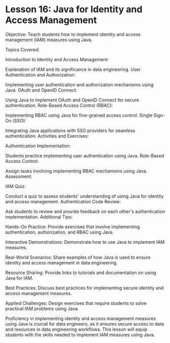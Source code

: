# Lesson 16: Java for Identity and Access Management

Objective: Teach students how to implement identity and access management (IAM) measures using Java.

Topics Covered:

Introduction to Identity and Access Management:

Explanation of IAM and its significance in data engineering.
User Authentication and Authorization:

Implementing user authentication and authorization mechanisms using Java.
OAuth and OpenID Connect:

Using Java to implement OAuth and OpenID Connect for secure authentication.
Role-Based Access Control (RBAC):

Implementing RBAC using Java for fine-grained access control.
Single Sign-On (SSO):

Integrating Java applications with SSO providers for seamless authentication.
Activities and Exercises:

Authentication Implementation:

Students practice implementing user authentication using Java.
Role-Based Access Control:

Assign tasks involving implementing RBAC mechanisms using Java.
Assessment:

IAM Quiz:

Conduct a quiz to assess students' understanding of using Java for identity and access management.
Authentication Code Review:

Ask students to review and provide feedback on each other's authentication implementation.
Additional Tips:

Hands-On Practice: Provide exercises that involve implementing authentication, authorization, and RBAC using Java.

Interactive Demonstrations: Demonstrate how to use Java to implement IAM measures.

Real-World Scenarios: Share examples of how Java is used to ensure identity and access management in data engineering.

Resource Sharing: Provide links to tutorials and documentation on using Java for IAM.

Best Practices: Discuss best practices for implementing secure identity and access management measures.

Applied Challenges: Design exercises that require students to solve practical IAM problems using Java.

Proficiency in implementing identity and access management measures using Java is crucial for data engineers, as it ensures secure access to data and resources in data engineering workflows. This lesson will equip students with the skills needed to implement IAM measures using Java.
